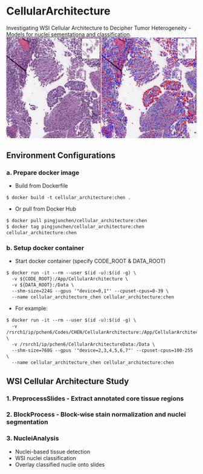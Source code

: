 # CellularArchitecture
Investigating WSI Cellular Architecture to Decipher Tumor Heterogeneity - [Models for nuclei sementationa and classification](https://www.synapse.org/#!Synapse:syn50619016).
![WSI Nuclei Segmentation & Classification](WSI-Nuclei-Seg-Cls.png)


## Environment Configurations
### a. Prepare docker image
* Build from Dockerfile
```
$ docker build -t cellular_architecture:chen .
```
* Or pull from Docker Hub
```
$ docker pull pingjunchen/cellular_architecture:chen
$ docker tag pingjunchen/cellular_architecture:chen cellular_architecture:chen
```

### b. Setup docker container
* Start docker container (specify CODE_ROOT & DATA_ROOT)
```
$ docker run -it --rm --user $(id -u):$(id -g) \
  -v ${CODE_ROOT}:/App/CellularArchitecture \
  -v ${DATA_ROOT}:/Data \
  --shm-size=224G --gpus '"device=0,1"' --cpuset-cpus=0-39 \
  --name cellular_architecture_chen cellular_architecture:chen
```
* For example:
```
$ docker run -it --rm --user $(id -u):$(id -g) \
  -v /rsrch1/ip/pchen6/Codes/CHEN/CellularArchitecture:/App/CellularArchitecture \
  -v /rsrch1/ip/pchen6/CellularArchitectureData:/Data \
  --shm-size=768G --gpus '"device=2,3,4,5,6,7"' --cpuset-cpus=100-255 \
  --name cellular_architecture_chen cellular_architecture:chen
```

## WSI Cellular Architecture Study
### 1. PreprocessSlides - Extract annotated core tissue regions
### 2. BlockProcess - Block-wise stain normalization and nuclei segmentation
### 3. NucleiAnalysis 
* Nuclei-based tissue detection
* WSI nuclei classification 
* Overlay classified nuclie onto slides


